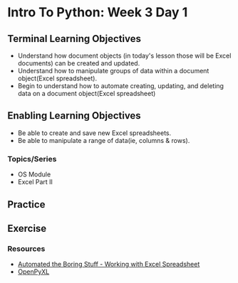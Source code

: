 # Intro To Python: Week 3 Day 1

## Terminal Learning Objectives
- Understand how document objects (in today's lesson those will be Excel documents) can be created and updated.
- Understand how to manipulate groups of data within a document object(Excel spreadsheet).
- Begin to understand how to automate creating, updating, and deleting data on a document object(Excel spreadsheet)

## Enabling Learning Objectives
- Be able to create and save new Excel spreadsheets.
- Be able to manipulate a range of data(ie, columns & rows).

### Topics/Series
- OS Module
- Excel Part II

## Practice

## Exercise

### Resources
- [Automated the Boring Stuff - Working with Excel Spreadsheet](https://automatetheboringstuff.com/2e/chapter13/)
- [OpenPyXL](https://openpyxl.readthedocs.org/)
